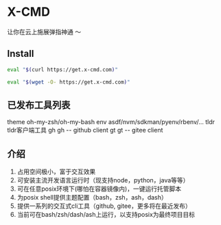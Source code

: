 # X-CMD

让你在云上施展弹指神通 ～

## Install

```bash
eval "$(curl https://get.x-cmd.com)"
```

```bash
eval "$(wget -O- https://get.x-cmd.com)"
```


## 已发布工具列表

theme           oh-my-zsh/oh-my-bash
env             asdf/nvm/sdkman/pyenv/rbenv/...
tldr            tldr客户端工具
gh              gh -- github client
gt              gt -- gitee client


## 介绍

1. 占用空间极小，富于交互效果
2. 可安装主流开发语言运行时（现支持node，python，java等等）
3. 可在任意posix环境下(哪怕在容器镜像内)，一键运行托管脚本
4. 为posix shell提供主题配置（bash，zsh，ash，dash）
5. 提供一系列的交互式cli工具（github, gitee，更多将在最近发布）
6. 当前可在bash/zsh/dash/ash上运行，以支持posix为最终项目目标
